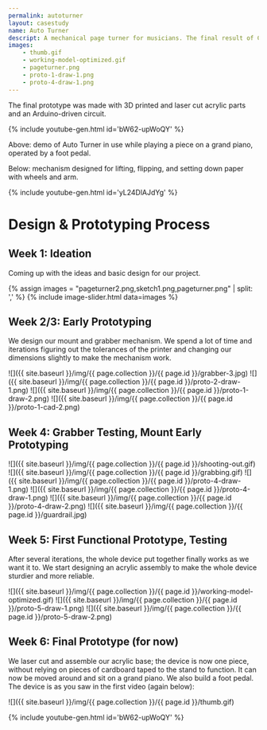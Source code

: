 ```yaml
---
permalink: autoturner
layout: casestudy
name: Auto Turner
descript: A mechanical page turner for musicians. The final result of Cooper Union's 6 week product design and prototyping Makerspace class in the Summer STEM 2018 program.
images:
    - thumb.gif
    - working-model-optimized.gif
    - pageturner.png
    - proto-1-draw-1.png
    - proto-4-draw-1.png
---
```


The final prototype was made with 3D printed and laser cut acrylic parts and an Arduino-driven circuit.

{% include youtube-gen.html id='bW62-upWoQY' %}

Above: demo of Auto Turner in use while playing a piece on a grand piano, operated by a foot pedal.

Below: mechanism designed for lifting, flipping, and setting down paper with wheels and arm.

{% include youtube-gen.html id='yL24DlAJdYg' %}

<div class='divider'></div>

# Design & Prototyping Process

## Week 1: Ideation

Coming up with the ideas and basic design for our project.

{% assign images = "pageturner2.png,sketch1.png,pageturner.png" | split: ',' %}
{% include image-slider.html data=images %}

## Week 2/3: Early Prototyping

We design our mount and grabber mechanism. We spend a lot of time and iterations figuring out the tolerances of the printer and changing our dimensions slightly to make the mechanism work.

![]({{ site.baseurl }}/img/{{ page.collection }}/{{ page.id }}/grabber-3.jpg)
![]({{ site.baseurl }}/img/{{ page.collection }}/{{ page.id }}/proto-2-draw-1.png)
![]({{ site.baseurl }}/img/{{ page.collection }}/{{ page.id }}/proto-1-draw-2.png)
![]({{ site.baseurl }}/img/{{ page.collection }}/{{ page.id }}/proto-1-cad-2.png)

## Week 4: Grabber Testing, Mount Early Prototyping

![]({{ site.baseurl }}/img/{{ page.collection }}/{{ page.id }}/shooting-out.gif)
![]({{ site.baseurl }}/img/{{ page.collection }}/{{ page.id }}/grabbing.gif)
![]({{ site.baseurl }}/img/{{ page.collection }}/{{ page.id }}/proto-4-draw-1.png)
![]({{ site.baseurl }}/img/{{ page.collection }}/{{ page.id }}/proto-4-draw-1.png)
![]({{ site.baseurl }}/img/{{ page.collection }}/{{ page.id }}/proto-4-draw-2.png)
![]({{ site.baseurl }}/img/{{ page.collection }}/{{ page.id }}/guardrail.jpg)

## Week 5: First Functional Prototype, Testing

After several iterations, the whole device put together finally works as we want it to. We start designing an acrylic assembly to make the whole device sturdier and more reliable.

![]({{ site.baseurl }}/img/{{ page.collection }}/{{ page.id }}/working-model-optimized.gif)
![]({{ site.baseurl }}/img/{{ page.collection }}/{{ page.id }}/proto-5-draw-1.png)
![]({{ site.baseurl }}/img/{{ page.collection }}/{{ page.id }}/proto-5-draw-2.png)

## Week 6: Final Prototype (for now)

We laser cut and assemble our acrylic base; the device is now one piece, without relying on pieces of cardboard taped to the stand to function. It can now be moved around and sit on a grand piano. We also build a foot pedal. The device is as you saw in the first video (again below):

![]({{ site.baseurl }}/img/{{ page.collection }}/{{ page.id }}/thumb.gif)

{% include youtube-gen.html id='bW62-upWoQY' %}
